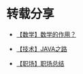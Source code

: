 

转载分享
=======

*   [【数学】数学的作用？](./math)

*   [【技术】JAVA之路](./LearningJava)

*   [【职场】职场总结](/Job/PerfectSelf)